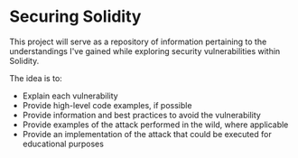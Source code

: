 # Securing Solidity

This project will serve as a repository of information pertaining to the understandings I've gained while exploring security vulnerabilities within Solidity.

The idea is to:

- Explain each vulnerability
- Provide high-level code examples, if possible
- Provide information and best practices to avoid the vulnerability
- Provide examples of the attack performed in the wild, where applicable
- Provide an implementation of the attack that could be executed for educational purposes
